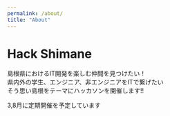 ```yaml
---
permalink: /about/
title: "About"
---
```

# Hack Shimane  
島根県におけるIT開発を楽しむ仲間を見つけたい！  
県内外の学生、エンジニア、非エンジニアをITで繋げたい  
そう思い島根をテーマにハッカソンを開催します!!  

3,8月に定期開催を予定しています
